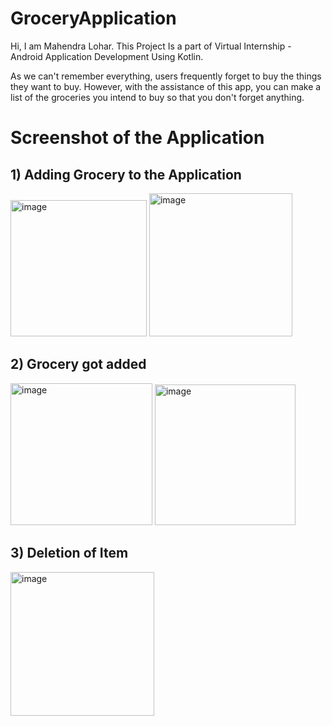 # GroceryApplication
Hi, I am Mahendra Lohar.
This Project Is a part of Virtual Internship - Android Application Development Using Kotlin.

As we can't remember everything, users frequently forget to buy the things they want to buy. However, with the assistance of this app, you can make a list of the groceries you intend to buy so that you don't forget anything.


# Screenshot of the Application

## 1) Adding Grocery to the Application
<img width="218" alt="image" src="https://user-images.githubusercontent.com/91696273/189961948-76365f11-33a1-46e4-8757-fe0ccc5bc9b2.png">          <img width="229" alt="image" src="https://user-images.githubusercontent.com/91696273/189962118-1ac9002d-f697-4814-aabb-d30eb0e8f5f0.png">  

## 2) Grocery got added
<img width="227" alt="image" src="https://user-images.githubusercontent.com/91696273/189962380-4f598dee-844c-4c28-aa2e-b65e3a25d201.png">   <img width="225" alt="image" src="https://user-images.githubusercontent.com/91696273/189962575-16912f77-6520-4893-a25a-0097853872a2.png">    

## 3) Deletion of Item

<img width="230" alt="image" src="https://user-images.githubusercontent.com/91696273/189962674-dc6446a4-d588-40f7-b0af-8ef47317c814.png">











